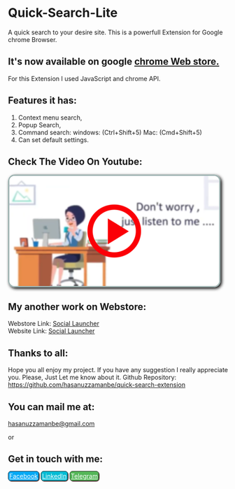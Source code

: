 # Quick-Search-Lite
A quick search to your desire site.
This is a powerfull Extension for Google chrome Browser.
## It's now available on google <a href="https://chrome.google.com/webstore/detail/quick-search-lite/boikedohmpklkpcmpkickjfnmalfbimf">chrome Web store.</a>

For this Extension I used JavaScript and chrome API.
## Features it has:
  1. Context menu search,
  2. Popup Search,
  3. Command search:
       windows: (Ctrl+Shift+5)
       Mac: (Cmd+Shift+5)
  4. Can set default settings.

## Check The Video On Youtube:<br>
<a href="https://www.youtube.com/watch?v=4g1z2jYNnjU" target="_blank" ><img style="border: 3px solid rgb(158, 179, 177);
    box-shadow: black 3px 3px 7px;
    border-radius: 15px;
    max-width: 480px;" src="vdo.png"></a>


 ## My another work on Webstore:
  Webstore Link:
  <a href="https://chrome.google.com/webstore/detail/social-launcher/ioijhmpjoplcmckgaiggcoockjijmcim">Social Launcher</a><br>
  Website Link:
  <a href="https://hasanuzzamanbe.github.io/social-launcher-extension/">Social Launcher</a><br>
  
  


## Thanks to all:
Hope you all enjoy my project.
If you have any suggestion I really appreciate you.
Please, Just Let me know about it.
Github Repository:
https://github.com/hasanuzzamanbe/quick-search-extension

## You can mail me at:
 <a href="mailto:'hasanuzzamanbe@gmail.com'">hasanuzzamanbe@gmail.com</a>

or 
## Get in touch with me:<br>

<a style="border: 1px solid #292828;padding: 2px;border-radius: 7px;box-shadow: 1px 1px 1px #330303;background: #03A9F4;color: white;" href="https://www.facebook.com/shamim0902" target="_blank" >Facebook</a>
<a style="border: 1px solid #292828;padding: 2px;border-radius: 7px;box-shadow: 1px 1px 1px #330303;background: #00BCD4;color: white;" href="https://www.linkedin.com/in/hasanuzzaman-shamim-307680115/" target="_blank" >LinkedIn</a>
<a style="border: 1px solid #292828;padding: 2px;border-radius: 7px;box-shadow: 1px 1px 1px #330303;background: #54b658;color: white;" title="Join with Telegram" href="https://t.me/xaaman" target="_blank" >Telegram</a>
